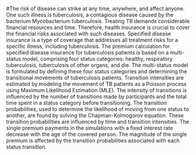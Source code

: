 #The risk of disease can strike at any time, anywhere, and affect anyone. One such illness is tuberculosis, a contagious disease caused by the bacterium Mycobacterium tuberculosis. Treating TB demands considerable financial resources and time. Therefore, health insurance is crucial to cover the financial risks associated with such diseases. Specified disease insurance is a type of coverage that addresses all treatment risks for a specific illness, including tuberculosis. The premium calculation for specified disease insurance for tuberculosis patients is based on a multi-status model, comprising four status categories: healthy, respiratory tuberculosis, tuberculosis of other organs, and die. The multi-status model is formulated by defining these four status categories and determining the transitional movements of tuberculosis patients. Transition intensities are estimated by modeling the movement of TB patients as a Poisson process using Maximum Likelihood Estimation (MLE). The intensity of transitions is influenced by the number of transitions made by participants and the total time spent in a status category before transitioning. The transition probabilities, used to determine the likelihood of moving from one status to another, are found by solving the Chapman-Kolmogorov equation. These transition probabilities are influenced by time and transition intensities. The single premium payments in the simulations with a fixed interest rate decrease with the age of the covered person. The magnitude of the single premium is affected by the transition probabilities associated with each status transition.
